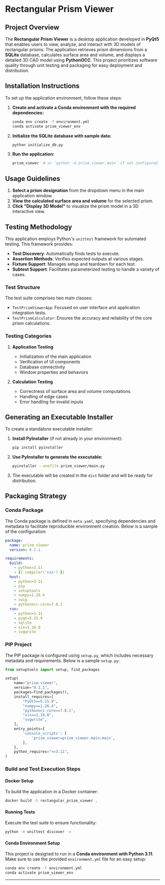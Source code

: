 # Rectangular Prism Viewer

## Project Overview

The **Rectangular Prism Viewer** is a desktop application developed in **PyQt5** that enables users to view, analyze, and interact with 3D models of rectangular prisms. The application retrieves prism dimensions from a **SQLite** database, calculates surface area and volume, and displays a detailed 3D CAD model using **PythonOCC**. This project prioritizes software quality through unit testing and packaging for easy deployment and distribution.

## Installation Instructions

To set up the application environment, follow these steps:

1. **Create and activate a Conda environment with the required dependencies:**
    ```bash
    conda env create -f environment.yml
    conda activate prism_viewer_env
    ```

2. **Initialize the SQLite database with sample data:**
    ```bash
    python initialize_db.py
    ```

3. **Run the application:**
    ```bash
    prism_viewer  # or `python -m prism_viewer.main` if not configured
    ```

## Usage Guidelines

1. **Select a prism designation** from the dropdown menu in the main application window.
2. **View the calculated surface area and volume** for the selected prism.
3. **Click "Display 3D Model"** to visualize the prism model in a 3D interactive view.

## Testing Methodology

This application employs Python's `unittest` framework for automated testing. This framework provides:

- **Test Discovery**: Automatically finds tests to execute.
- **Assertion Methods**: Verifies expected outputs at various stages.
- **Fixture Support**: Manages setup and teardown for each test.
- **Subtest Support**: Facilitates parameterized testing to handle a variety of cases.

### Test Structure

The test suite comprises two main classes:

- `TestPrismViewerApp`: Focused on user interface and application integration tests.
- `TestPrismCalculator`: Ensures the accuracy and reliability of the core prism calculations.

### Testing Categories

1. **Application Testing**
   - Initialization of the main application
   - Verification of UI components
   - Database connectivity
   - Window properties and behaviors

2. **Calculation Testing**
   - Correctness of surface area and volume computations
   - Handling of edge cases
   - Error handling for invalid inputs

## Generating an Executable Installer

To create a standalone executable installer:

1. **Install PyInstaller** (if not already in your environment):
    ```bash
    pip install pyinstaller
    ```

2. **Use PyInstaller to generate the executable:**
    ```bash
    pyinstaller --onefile prism_viewer/main.py
    ```

3. The executable will be created in the `dist` folder and will be ready for distribution.

## Packaging Strategy

### Conda Package

The Conda package is defined in `meta.yaml`, specifying dependencies and metadata to facilitate reproducible environment creation. Below is a sample of the configuration:

```yaml
package:
  name: prism_viewer
  version: 0.1.1

requirements:
  build:
    - python=3.11
    - {{ compiler('cxx') }}
  host:
    - python=3.11
    - pip
    - setuptools
    - numpy=1.26.4
    - swig
    - pythonocc-core=7.8.1
  run:
    - python=3.11
    - pyqt=5.15.9
    - sqlite
    - six=1.16.0
    - svgwrite
```

### PIP Project

The PIP package is configured using `setup.py`, which includes necessary metadata and requirements. Below is a sample `setup.py`:

```python
from setuptools import setup, find_packages

setup(
    name="prism-viewer",
    version="0.1.1",
    packages=find_packages(),
    install_requires=[
        "PyQt5==5.15.9",
        "numpy==1.26.4",
        "pythonocc-core==7.8.1",
        "six==1.16.0",
        "svgwrite",
    ],
    entry_points={
        'console_scripts': [
            'prism_viewer=prism_viewer.main:main',
        ],
    },
    python_requires=">=3.11",
)
```

### Build and Test Execution Steps

#### Docker Setup

To build the application in a Docker container:

```bash
docker build -t rectangular_prism_viewer .
```

#### Running Tests

Execute the test suite to ensure functionality:

```bash
python -m unittest discover -v
```

#### Conda Environment Setup

This project is designed to run in a **Conda environment with Python 3.11**. Make sure to use the provided `environment.yml` file for an easy setup:

```bash
conda env create -f environment.yml
conda activate prism_viewer_env
```

---
